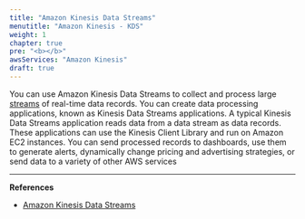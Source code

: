 ```yaml
---
title: "Amazon Kinesis Data Streams"
menutitle: "Amazon Kinesis - KDS"
weight: 1
chapter: true
pre: "<b></b>"
awsServices: "Amazon Kinesis"
draft: true
---
```


You can use Amazon Kinesis Data Streams to collect and process large [streams](https://aws.amazon.com/pt/streaming-data/) of real-time data records. You can create data processing applications, known as Kinesis Data Streams applications. A typical Kinesis Data Streams application reads data from a data stream as data records. These applications can use the Kinesis Client Library and run on Amazon EC2 instances. You can send processed records to dashboards, use them to generate alerts, dynamically change pricing and advertising strategies, or send data to a variety of other AWS services

***

**References**

*   [Amazon Kinesis Data Streams](https://docs.aws.amazon.com/pt_br/streams/latest/dev/introduction.html)

